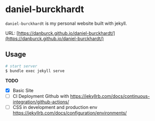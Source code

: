 # daniel-burckhardt

`daniel-burckhardt` is my personal website built with jekyll.

URL: [https://danburck.github.io/daniel-burckhardt/](https://danburck.github.io/daniel-burckhardt/)

## Usage
```bash
# start server
$ bundle exec jekyll serve
```

**TODO**
- [x] Basic Site
- [ ] CI Deployment Github with https://jekyllrb.com/docs/continuous-integration/github-actions/
- [ ] CSS in development and production env https://jekyllrb.com/docs/configuration/environments/